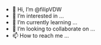 - 👋 Hi, I’m @filipVDW
- 👀 I’m interested in ...
- 🌱 I’m currently learning ...
- 💞️ I’m looking to collaborate on ...
- 📫 How to reach me ...

<!---
filipVDW/filipVDW is a ✨ special ✨ repository because its `README.md` (this file) appears on your GitHub profile.
You can click the Preview link to take a look at your changes.
--->

